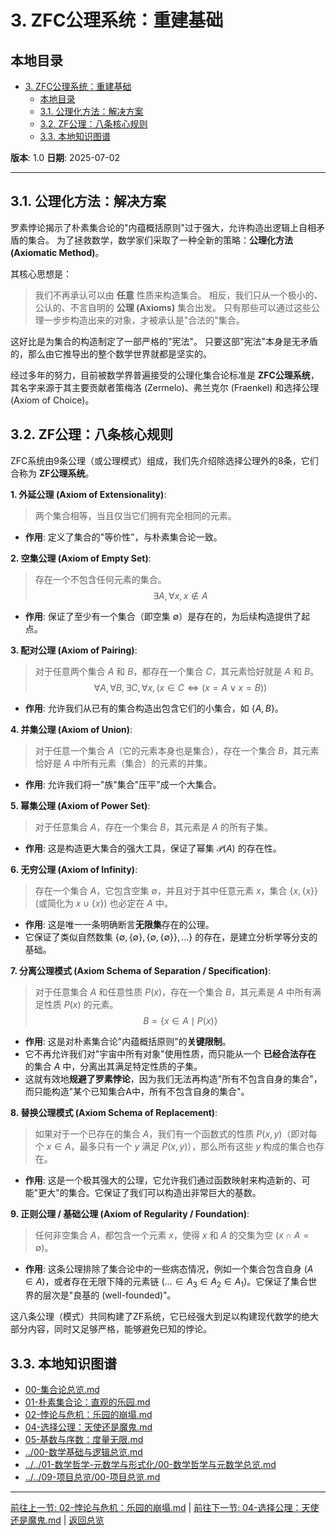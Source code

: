 # 3. ZFC公理系统：重建基础

## 本地目录

- [3. ZFC公理系统：重建基础](#3-zfc公理系统重建基础)
  - [本地目录](#本地目录)
  - [3.1. 公理化方法：解决方案](#31-公理化方法解决方案)
  - [3.2. ZF公理：八条核心规则](#32-zf公理八条核心规则)
  - [3.3. 本地知识图谱](#33-本地知识图谱)

**版本**: 1.0
**日期**: 2025-07-02

---

## 3.1. 公理化方法：解决方案

罗素悖论揭示了朴素集合论的"内蕴概括原则"过于强大，允许构造出逻辑上自相矛盾的集合。
为了拯救数学，数学家们采取了一种全新的策略：**公理化方法 (Axiomatic Method)**。

其核心思想是：
> 我们不再承认可以由 **任意** 性质来构造集合。
> 相反，我们只从一个极小的、公认的、不言自明的 **公理 (Axioms)** 集合出发。
> 只有那些可以通过这些公理一步步构造出来的对象，才被承认是"合法的"集合。

这好比是为集合的构造制定了一部严格的"宪法"。
只要这部"宪法"本身是无矛盾的，那么由它推导出的整个数学世界就都是坚实的。

经过多年的努力，目前被数学界普遍接受的公理化集合论标准是 **ZFC公理系统**，
其名字来源于其主要贡献者策梅洛 (Zermelo)、弗兰克尔 (Fraenkel) 和选择公理 (Axiom of Choice)。

## 3.2. ZF公理：八条核心规则

ZFC系统由9条公理（或公理模式）组成，我们先介绍除选择公理外的8条，它们合称为 **ZF公理系统**。

**1. 外延公理 (Axiom of Extensionality)**:
> 两个集合相等，当且仅当它们拥有完全相同的元素。

- **作用**: 定义了集合的"等价性"，与朴素集合论一致。

**2. 空集公理 (Axiom of Empty Set)**:
> 存在一个不包含任何元素的集合。
> $$ \exists A, \forall x, x \notin A $$

- **作用**: 保证了至少有一个集合（即空集 $\emptyset$）是存在的，为后续构造提供了起点。

**3. 配对公理 (Axiom of Pairing)**:
> 对于任意两个集合 $A$ 和 $B$，都存在一个集合 $C$，其元素恰好就是 $A$ 和 $B$。
> $$ \forall A, \forall B, \exists C, \forall x, (x \in C \iff (x=A \lor x=B)) $$

- **作用**: 允许我们从已有的集合构造出包含它们的小集合，如 $\{A, B\}$。

**4. 并集公理 (Axiom of Union)**:
> 对于任意一个集合 $A$（它的元素本身也是集合），存在一个集合 $B$，其元素恰好是 $A$ 中所有元素（集合）的元素的并集。

- **作用**: 允许我们将一"族"集合"压平"成一个大集合。

**5. 幂集公理 (Axiom of Power Set)**:
> 对于任意集合 $A$，存在一个集合 $B$，其元素是 $A$ 的所有子集。

- **作用**: 这是构造更大集合的强大工具，保证了幂集 $\mathcal{P}(A)$ 的存在性。

**6. 无穷公理 (Axiom of Infinity)**:
> 存在一个集合 $A$，它包含空集 $\emptyset$，并且对于其中任意元素 $x$，集合 $\{x, \{x\}\}$ (或简化为 $x \cup \{x\}$) 也必定在 $A$ 中。

- **作用**: 这是唯一一条明确断言**无限集**存在的公理。
- 它保证了类似自然数集 $\{ \emptyset, \{\emptyset\}, \{\emptyset, \{\emptyset\}\}, ... \}$ 的存在，是建立分析学等分支的基础。

**7. 分离公理模式 (Axiom Schema of Separation / Specification)**:
> 对于任意集合 $A$ 和任意性质 $P(x)$，存在一个集合 $B$，其元素是 $A$ 中所有满足性质 $P(x)$ 的元素。
> $$ B = \{x \in A \mid P(x)\} $$

- **作用**: 这是对朴素集合论"内蕴概括原则"的**关键限制**。
- 它不再允许我们对"宇宙中所有对象"使用性质，而只能从一个 **已经合法存在** 的集合 $A$ 中，分离出其满足特定性质的子集。
- 这就有效地**规避了罗素悖论**，因为我们无法再构造"所有不包含自身的集合"，而只能构造"某个已知集合A中，所有不包含自身的集合"。

**8. 替换公理模式 (Axiom Schema of Replacement)**:
> 如果对于一个已存在的集合 $A$，我们有一个函数式的性质 $P(x,y)$（即对每个 $x \in A$，最多只有一个 $y$ 满足 $P(x,y)$），那么所有这些 $y$ 构成的集合也存在。

- **作用**: 这是一个极其强大的公理，它允许我们通过函数映射来构造新的、可能"更大"的集合。它保证了我们可以构造出非常巨大的基数。

**9. 正则公理 / 基础公理 (Axiom of Regularity / Foundation)**:
> 任何非空集合 $A$，都包含一个元素 $x$，使得 $x$ 和 $A$ 的交集为空 ($x \cap A = \emptyset$)。

- **作用**: 这条公理排除了集合论中的一些病态情况，例如一个集合包含自身 ($A \in A$)，或者存在无限下降的元素链 ($... \in A_3 \in A_2 \in A_1$)。它保证了集合世界的层次是"良基的 (well-founded)"。

这八条公理（模式）共同构建了ZF系统，它已经强大到足以构建现代数学的绝大部分内容，同时又足够严格，能够避免已知的悖论。

## 3.3. 本地知识图谱

- [00-集合论总览.md](./00-集合论总览.md)
- [01-朴素集合论：直观的乐园.md](./01-朴素集合论：直观的乐园.md)
- [02-悖论与危机：乐园的崩塌.md](./02-悖论与危机：乐园的崩塌.md)
- [04-选择公理：天使还是魔鬼.md](./04-选择公理：天使还是魔鬼.md)
- [05-基数与序数：度量无限.md](./05-基数与序数：度量无限.md)
- [../00-数学基础与逻辑总览.md](../00-数学基础与逻辑总览.md)
- [../../01-数学哲学-元数学与形式化/00-数学哲学与元数学总览.md](../../01-数学哲学-元数学与形式化/00-数学哲学与元数学总览.md)
- [../../09-项目总览/00-项目总览.md](../../09-项目总览/00-项目总览.md)

---

[前往上一节: 02-悖论与危机：乐园的崩塌.md](./02-悖论与危机：乐园的崩塌.md) | [前往下一节: 04-选择公理：天使还是魔鬼.md](./04-选择公理：天使还是魔鬼.md) | [返回总览](./00-集合论总览.md)
